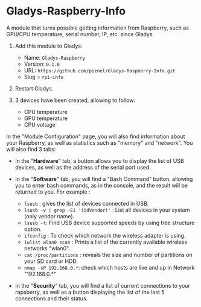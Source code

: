 # Gladys-Raspberry-Info

A module that turns possible getting information from Raspberry, such as GPU/CPU temperature, serial number, IP, etc. since Gladys.

1. Add this module to Gladys:

   * Name: `Gladys-Raspberry`
   * Version: `0.1.0`
   * URL: `https://github.com/piznel/Gladys-Raspberry-Info.git`
   * Slug = `rpi-info`

2. Restart Gladys.

3. 3 devices have been created, allowing to follow:

     * CPU temperature
     * GPU temperature
     * CPU voltage

In the "Module Configuration" page, you will also find information about your Raspberry, as well as statistics such as "memory" and "network". You will also find 3 tabs:

* In the "**Hardware**" tab, a button allows you to display the list of USB devices, as well as the address of the serial port used.

* In the "**Software**" tab, you will find a "Bash Command" button, allowing you to enter bash commands, as in the console, and the result will be returned to you. For example :

  * `lsusb` : gives the list of devices connected in USB.
  * `lsusb -v | grep -Ei '(idVendor)'` : List all devices in your system (only vendor name).
  * `lsusb -t`: Find USB device supported speeds by using tree structure option.
  * `ifconfig` : To check which network the wireless adapter is using.
  * `iwlist wlan0 scan` : Prints a list of the currently available wireless networks "wlan0".
  * `cat /proc/partitions` : reveals the size and number of partitions on your SD card or HDD.
  * `nmap -sP 192.168.0.*`: check which hosts are live and up in Network "192.168.0.*"

* In the "**Security**" tab, you will find a list of current connections to your rapsberry, as well as a button displaying the list of the last 5 connections and their status.
